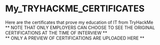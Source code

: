 # My_TRYHACKME_CERTIFICATES
Here are the certificates that prove my education of IT from TryHackMe  
** NOTE THAT ONLY EMPLOYERS CAN CHOOSE TO SEE THE ORIGINAL CERTIFICATIONS AT THE TIME OF INTERVIEW **  
** ONLY A PREVIEW OF CERTIFICATIONS ARE UPLOADED HERE **
